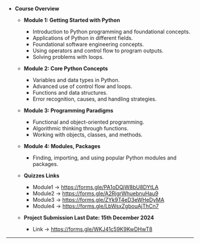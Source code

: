 - **Course Overview**

  - **Module 1: Getting Started with Python**

    - Introduction to Python programming and foundational concepts.
    - Applications of Python in different fields.
    - Foundational software engineering concepts.
    - Using operators and control flow to program outputs.
    - Solving problems with loops.

  - **Module 2: Core Python Concepts**

    - Variables and data types in Python.
    - Advanced use of control flow and loops.
    - Functions and data structures.
    - Error recognition, causes, and handling strategies.

  - **Module 3: Programming Paradigms**

    - Functional and object-oriented programming.
    - Algorithmic thinking through functions.
    - Working with objects, classes, and methods.

  - **Module 4: Modules, Packages**

    - Finding, importing, and using popular Python modules and packages.

  - **Quizzes Links**
    - Module1 -> https://forms.gle/PA1oDQjW8bU8DYtLA
    - Module2 -> https://forms.gle/A2RjgrWhuebnuHau9
    - Module3 -> https://forms.gle/ZYk9T4eD3eWHeDyMA
    - Module4 -> https://forms.gle/LbWsxZgbouAjThCn7

  - **Project Submission Last Date: 15th December 2024**
    - Link -> https://forms.gle/WKJ41c59K9KwDHwT8

---
